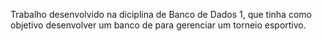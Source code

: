 Trabalho desenvolvido na diciplina de Banco de Dados 1, que tinha como objetivo desenvolver um banco de para gerenciar um torneio esportivo.
